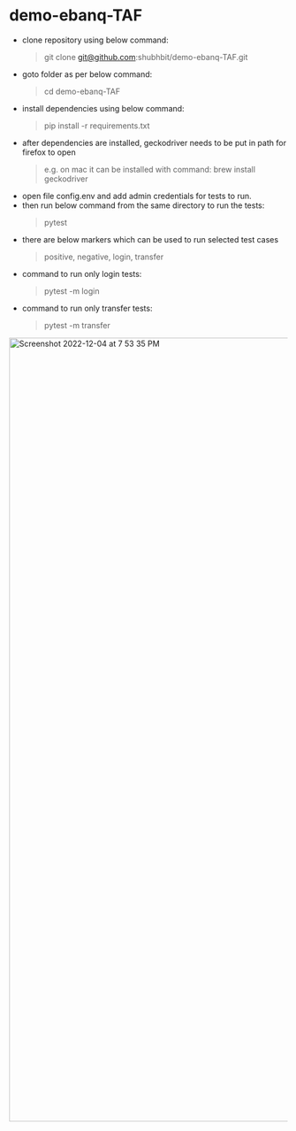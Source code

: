 # demo-ebanq-TAF
- clone repository using below command:
  > git clone git@github.com:shubhbit/demo-ebanq-TAF.git
- goto folder as per below command:
  > cd demo-ebanq-TAF
- install dependencies using below command:
  > pip install -r requirements.txt
- after dependencies are installed, geckodriver needs to be put in path for firefox to open
  > e.g. on mac it can be installed with command: brew install geckodriver
- open file config.env and add admin credentials for tests to run.
- then run below command from the same directory to run the tests:
  > pytest
- there are below markers which can be used to run selected test cases
  > positive, negative, login, transfer
- command to run only login tests:
  > pytest -m login
- command to run only transfer tests:
  > pytest -m transfer
<img width="1417" alt="Screenshot 2022-12-04 at 7 53 35 PM" src="https://user-images.githubusercontent.com/14867984/205496294-e2e77bcd-15af-460e-827f-60e23b232f07.png">
